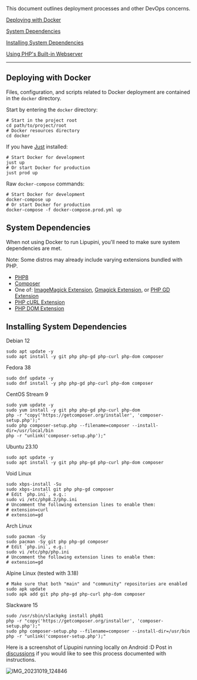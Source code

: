 This document outlines deployment processes and other DevOps concerns.

[Deploying with Docker](#deploying-with-docker)

[System Dependencies](#system-dependencies)

[Installing System Dependencies](#installing-system-dependencies)

[Using PHP's Built-in Webserver](README.md#lipupini-development-server)

---

## Deploying with Docker

Files, configuration, and scripts related to Docker deployment are contained in the `docker` directory.

Start by entering the `docker` directory:

```shell
# Start in the project root
cd path/to/project/root
# Docker resources directory
cd docker
```

If you have [Just](https://github.com/casey/just/) installed:

```shell
# Start Docker for development
just up
# Or start Docker for production
just prod up
```

Raw `docker-compose` commands:

```shell
# Start Docker for development
docker-compose up
# Or start Docker for production
docker-compose -f docker-compose.prod.yml up
```

## System Dependencies

When not using Docker to run Lipupini, you'll need to make sure system dependencies are met.

Note: Some distros may already include varying extensions bundled with PHP.

- [PHP8](https://www.php.net/manual/en/install.php)
- [Composer](https://getcomposer.org/)
- One of: [ImageMagick Extension](https://www.php.net/manual/en/book.imagick.php), [Gmagick Extension](https://www.php.net/manual/en/book.gmagick.php), or [PHP GD Extension](https://www.php.net/manual/en/book.image.php)
- [PHP cURL Extension](https://www.php.net/manual/en/book.curl.php)
- [PHP DOM Extension](https://www.php.net/manual/en/book.dom.php)

## Installing System Dependencies

Debian 12

```shell
sudo apt update -y
sudo apt install -y git php php-gd php-curl php-dom composer
```

Fedora 38

```shell
sudo dnf update -y
sudo dnf install -y php php-gd php-curl php-dom composer
```

CentOS Stream 9

```shell
sudo yum update -y
sudo yum install -y git php php-gd php-curl php-dom
php -r "copy('https://getcomposer.org/installer', 'composer-setup.php');"
sudo php composer-setup.php --filename=composer --install-dir=/usr/local/bin
php -r "unlink('composer-setup.php');"
```

Ubuntu 23.10

```shell
sudo apt update -y
sudo apt install -y git php php-gd php-curl php-dom composer
```

Void Linux

```shell
sudo xbps-install -Su
sudo xbps-install git php php-gd composer
# Edit `php.ini`, e.g.:
sudo vi /etc/php8.2/php.ini
# Uncomment the following extension lines to enable them:
# extension=curl
# extension=gd
```

Arch Linux

```shell
sudo pacman -Sy
sudo pacman -Sy git php php-gd composer
# Edit `php.ini`, e.g.:
sudo vi /etc/php/php.ini
# Uncomment the following extension lines to enable them:
# extension=gd
```

Alpine Linux (tested with 3.18)

```shell
# Make sure that both "main" and "community" repositories are enabled
sudo apk update
sudo apk add git php php-gd php-curl php-dom composer
```

Slackware 15

```shell
sudo /usr/sbin/slackpkg install php81
php -r "copy('https://getcomposer.org/installer', 'composer-setup.php');"
sudo php composer-setup.php --filename=composer --install-dir=/usr/bin
php -r "unlink('composer-setup.php');"
```

Here is a screenshot of Lipupini running locally on Android :D Post in [discussions](https://github.com/instalution/lipupini/discussions) if you would like to see this process documented with instructions.

![IMG_20231019_124846](https://github.com/instalution/lipupini/assets/108841276/60785bb6-9caf-424a-8abe-735684657deb)
